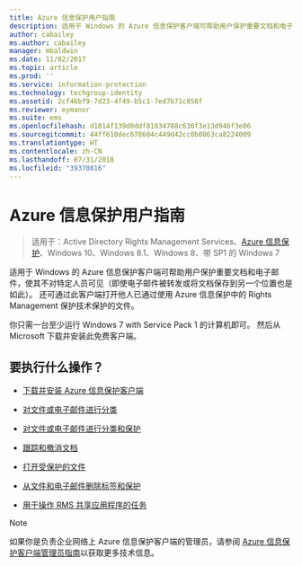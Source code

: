 ```yaml
---
title: Azure 信息保护用户指南
description: 适用于 Windows 的 Azure 信息保护客户端可帮助用户保护重要文档和电子邮件，使其不对特定人员可见（即使电子邮件被转发或将文档保存到另一个位置也是如此）。
author: cabailey
ms.author: cabailey
manager: mbaldwin
ms.date: 11/02/2017
ms.topic: article
ms.prod: ''
ms.service: information-protection
ms.technology: techgroup-identity
ms.assetid: 2cf46bf9-7d23-4f49-b5c1-7ed7b71c858f
ms.reviewer: eymanor
ms.suite: ems
ms.openlocfilehash: d1014f139d0ddf81034708c636f3e13d946f3e06
ms.sourcegitcommit: 44ff610dec678604c449d42cc0b0863ca8224009
ms.translationtype: HT
ms.contentlocale: zh-CN
ms.lasthandoff: 07/31/2018
ms.locfileid: "39370816"
---
```

# <a name="azure-information-protection-user-guide"></a>Azure 信息保护用户指南

>适用于：Active Directory Rights Management Services、[Azure 信息保护](https://azure.microsoft.com/pricing/details/information-protection)、Windows 10、Windows 8.1、Windows 8、带 SP1 的 Windows 7

适用于 Windows 的 Azure 信息保护客户端可帮助用户保护重要文档和电子邮件，使其不对特定人员可见（即使电子邮件被转发或将文档保存到另一个位置也是如此）。 还可通过此客户端打开他人已通过使用 Azure 信息保护中的 Rights Management 保护技术保护的文件。

你只需一台至少运行 Windows 7 with Service Pack 1 的计算机即可。 然后从 Microsoft 下载并安装此免费客户端。


## <a name="what-do-you-want-to-do"></a>要执行什么操作？

- [下载并安装 Azure 信息保护客户端](install-client-app.md)

- [对文件或电子邮件进行分类](client-classify.md)

- [对文件或电子邮件进行分类和保护](client-classify-protect.md)

- [跟踪和撤消文档](client-track-revoke.md)

- [打开受保护的文件](client-view-use-files.md)

- [从文件和电子邮件删除标签和保护](client-remove-label-protection.md)

- [用于操作 RMS 共享应用程序的任务](upgrade-client-app.md)


> [!NOTE]
> 如果你是负责企业网络上 Azure 信息保护客户端的管理员，请参阅 [Azure 信息保护客户端管理员指南](client-admin-guide.md)以获取更多技术信息。 

